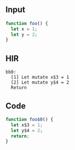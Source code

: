 
## Input

```javascript
function foo() {
  let x = 1;
  let y = 2;
}

```

## HIR

```
bb0:
  [1] Let mutate x$3 = 1
  [2] Let mutate y$4 = 2
  Return
```

## Code

```javascript
function foo$0() {
  let x$3 = 1;
  let y$4 = 2;
  return;
}

```
      